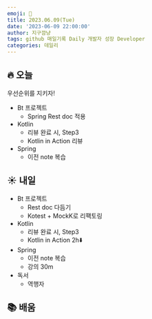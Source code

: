 ```yaml
---
emoji: 🌱
title: 2023.06.09(Tue)
date: '2023-06-09 22:00:00'
author: 지구깜냥
tags: github 매일기록 Daily 개발자 성장 Developer
categories: 데일리
---
```

[//]: # (## 💻 개발)

## 🔥 오늘
우선순위를 지키자!
- Bt 프로젝트
  - Spring Rest doc 적용
- Kotlin
  - 리뷰 완료 시, Step3
  - Kotlin in Action 리뷰
- Spring
  - 이전 note 복습


## ☀️ 내일
- Bt 프로젝트
  - Rest doc 다듬기
  - Kotest + MockK로 리팩토링
- Kotlin
  - 리뷰 완료 시, Step3
  - Kotlin in Action 2h⬇️
- Spring
  - 이전 note 복습
  - 강의 30m
- 독서
  - 역행자

  

## 📚 배움 
